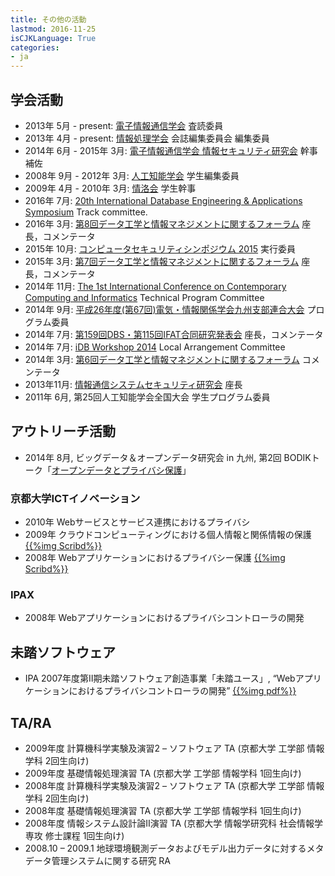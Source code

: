 ```yaml
---
title: その他の活動
lastmod: 2016-11-25
isCJKLanguage: True
categories:
- ja
---
```

## 学会活動
* 2013年 5月 - present:
  [電子情報通信学会](http://www.ieice.org/jpn/index.html) 査読委員
* 2013年 4月 - present:
  [情報処理学会](http://www.ipsj.or.jp/) 会誌編集委員会 編集委員
* 2014年 6月 - 2015年 3月:
  [電子情報通信学会 情報セキュリティ研究会](http://www.ieice.org/~isec/) 幹事補佐
* 2008年 9月 - 2012年 3月:
  [人工知能学会](http://www.ai-gakkai.or.jp/jsai/) 学生編集委員
* 2009年 4月 - 2010年 3月:
  [情洛会](http://www.jouraku.org/) 学生幹事
* 2016年 7月:
  [20th International Database Engineering & Applications Symposium](http://confsys.encs.concordia.ca/IDEAS/ideas16/ideas16.php)
  Track committee.
* 2016年 3月:
  [第8回データ工学と情報マネジメントに関するフォーラム](http://db-event.jpn.org/deim2016/)
  座長，コメンテータ
* 2015年 10月:
  [コンピュータセキュリティシンポジウム 2015](http://www.iwsec.org/css/2015/) 実行委員
* 2015年 3月:
  [第7回データ工学と情報マネジメントに関するフォーラム](http://db-event.jpn.org/deim2015/)
  座長，コメンテータ
* 2014年 11月:
  [The 1st International Conference on Contemporary Computing and Informatics](http://www.ic3i.org/index.html)
  Technical Program Committee
* 2014年 9月:
  [平成26年度(第67回)電気・情報関係学会九州支部連合大会](http://bit.ly/1zdPV3e)
  プログラム委員
* 2014年 7月:
  [第159回DBS・第115回IFAT合同研究発表会](http://www.ipsj.or.jp/kenkyukai/event/dbs159ifat115.html)
  座長，コメンテータ
* 2014年 7月:
  [iDB Workshop 2014](http://db-event.jpn.org/idb2014/)
  Local Arrangement Committee
* 2014年 3月:
  [第6回データ工学と情報マネジメントに関するフォーラム](http://db-event.jpn.org/deim2014/)
  コメンテータ
* 2013年11月:
  [情報通信システムセキュリティ研究会](http://bit.ly/1p1WXC3) 座長
* 2011年 6月, 第25回人工知能学会全国大会 学生プログラム委員

## アウトリーチ活動
* 2014年 8月, ビッグデータ＆オープンデータ研究会 in 九州,
  第2回 BODIKトーク「[オープンデータとプライバシ保護](http://www.isit.or.jp/wg8/2014/07/24/talk2/)」

### 京都大学ICTイノベーション
* 2010年 Webサービスとサービス連携におけるプライバシ
* 2009年 クラウドコンピューティングにおける個人情報と関係情報の保護
  [{{%img Scribd%}}](/posters/icti2009/)
* 2008年 Webアプリケーションにおけるプライバシー保護
  [{{%img Scribd%}}](/posters/icti2008/)

### IPAX
* 2008年 Webアプリケーションにおけるプライバシコントローラの開発

## 未踏ソフトウェア
* IPA 2007年度第Ⅱ期未踏ソフトウェア創造事業「未踏ユース」,
  “Webアプリケーションにおけるプライバシコントローラの開発”
  [{{%img pdf%}}](http://www.ipa.go.jp/about/jigyoseika/07fy-pro/youth/2007-0849a.pdf)

## TA/RA
* 2009年度 計算機科学実験及演習2 – ソフトウェア TA (京都大学 工学部 情報学科 2回生向け)
* 2009年度 基礎情報処理演習 TA (京都大学 工学部 情報学科 1回生向け)
* 2008年度 計算機科学実験及演習2 – ソフトウェア TA (京都大学 工学部 情報学科 2回生向け)
* 2008年度 基礎情報処理演習 TA (京都大学 工学部 情報学科 1回生向け)
* 2008年度 情報システム設計論Ⅱ演習 TA (京都大学 情報学研究科 社会情報学専攻 修士課程 1回生向け)
* 2008.10 – 2009.1 地球環境観測データおよびモデル出力データに対するメタデータ管理システムに関する研究 RA
